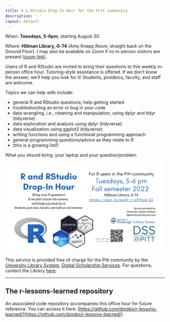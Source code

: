 ```yaml
---
title: R & RStudio Drop-In Hour for the Pitt community
description: ' '
layout: default
---
```


When: **Tuesdays, 5-6pm**, starting August 30

Where: **Hillman Library, G-74** (Amy Knapp Room; straight back on the Ground Floor). I may also be available on Zoom if no in-person visitors are present ([zoom link](https://pitt.zoom.us/j/97200939890)).  

Users of R and RStudio are invited to bring their questions to this weekly in-person office hour. Tutoring-style assistance is offered. If we don’t know the answer, we’ll help you look for it! Students, postdocs, faculty, and staff are welcome.

Topics we can help with include:

* general R and RStudio questions; help getting started
* troubleshooting an error or bug in your code
* data wrangling, i.e., cleaning and manipulation, using dplyr and tidyr (tidyverse)
* data exploration and analysis using dplyr (tidyverse)
* data visualization using ggplot2 (tidyverse)
* writing functions and using a functional programming approach
* general programming questions/advice as they relate to R
* (this is a growing list!)

What you should bring: your laptop and your question/problem.

![promotional flier for open office hour](r-drop-in-hour_202208.png "flier")

This service is provided free of charge for the Pitt community by the [University Library System](https://library.pitt.edu/), [Digital Scholarship Services](https://library.pitt.edu/digital-scholarship-services/). For questions, contact the Library [here](https://library.pitt.edu/ask-us). 

-------

## The r-lessons-learned repository

An associated code repository accompanies this office hour for future reference. You can access it here: [https://github.com/dojobo/r-lessons-learned/](https://github.com/dojobo/r-lessons-learned/).
